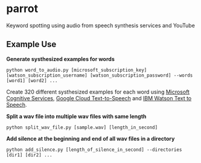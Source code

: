 # parrot
Keyword spotting using audio from speech synthesis services and YouTube

## Example Use

**Generate systhesized examples for words**
```
python word_to_audio.py [microsoft_subscription_key] [watson_subscription_username] [watson_subscription_password] --words [word1] [word2] ...
```
Create 320 different systhesized examples for each word using [Microsoft Cognitive Services](https://azure.microsoft.com/en-ca/services/cognitive-services/text-to-speech/), [Google Cloud Text-to-Speech](https://cloud.google.com/text-to-speech/) and [IBM Watson Text to Speech](https://www.ibm.com/watson/services/text-to-speech/).

**Split a wav file into multiple wav files with same length**
```
python split_wav_file.py [sample.wav] [length_in_second]
```

**Add silence at the beginning and end of all wav files in a directory**
```
python add_silence.py [length_of_silence_in_second] --directories [dir1] [dir2] ...
```

